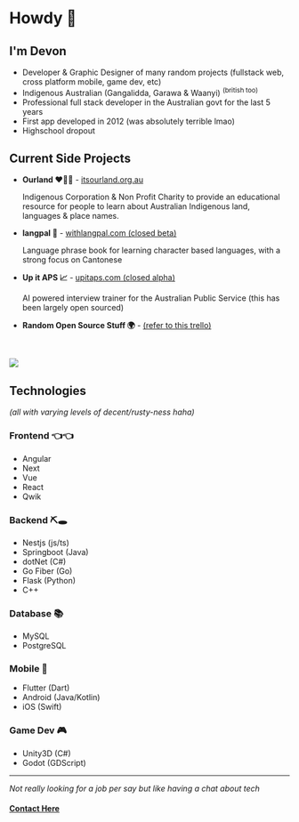 # Howdy 🤠

## I'm Devon
- Developer & Graphic Designer of many random projects (fullstack web, cross platform mobile, game dev, etc)
- Indigenous Australian (Gangalidda, Garawa & Waanyi) <sup>(british too)</sup>
- Professional full stack developer in the Australian govt for the last 5 years
- First app developed in 2012 (was absolutely terrible lmao)
- Highschool dropout
## Current Side Projects

- **Ourland ❤️💛🖤** - [itsourland.org.au](https://itsourland.org.au/)

    Indigenous Corporation & Non Profit Charity to provide an educational resource for people to learn about Australian Indigenous land, languages & place names.

- **langpal 👋** - [withlangpal.com (closed beta)](https://www.withlangpal.com/)
    
    Language phrase book for learning character based languages, with a strong focus on Cantonese

- **Up it APS 📈** - [upitaps.com (closed alpha)](https://www.upitaps.com.au/)

    AI powered interview trainer for the Australian Public Service (this has been largely open sourced)

- **Random Open Source Stuff 🌍** - [(refer to this trello)](https://trello.com/b/6sFAveoP/dcrebbin-open-source)

<br>

![](https://github-readme-stats.vercel.app/api?username=dcrebbin&theme=dark&hide_border=false&include_all_commits=false&count_private=true)<br/>

## Technologies

*(all with varying levels of decent/rusty-ness haha)*

### Frontend 👈👈
- Angular
- Next
- Vue
- React
- Qwik

### Backend ⛏️🕳️
- Nestjs (js/ts)
- Springboot (Java)
- dotNet (C#)
- Go Fiber (Go)
- Flask (Python)
- C++

### Database 📚
- MySQL
- PostgreSQL

### Mobile 📱
- Flutter (Dart)
- Android (Java/Kotlin)
- iOS (Swift)

### Game Dev 🎮
- Unity3D (C#)
- Godot (GDScript)

<hr>

*Not really looking for a job per say but like having a chat about tech*

#### [Contact Here](mailto:devon@artvuu.group)
